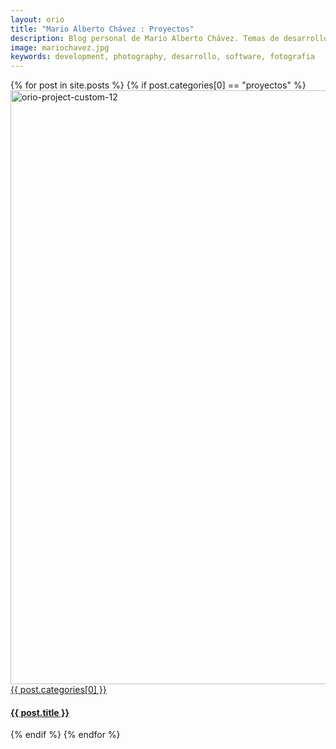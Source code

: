 ```yaml
---
layout: orio
title: "Mario Alberto Chávez : Proyectos"
description: Blog personal de Mario Alberto Chávez. Temas de desarrollo de software y fotografia.
image: mariochavez.jpg
keywords: development, photography, desarrollo, software, fotografia
---
```


<div id="portfolio-grid" class="isotope-grid isotope-not-spaced style-column-2 portfolio-container"  data-ratio="4:3">
  {% for post in site.posts %}
    {% if post.categories[0] == "proyectos" %}
      <div class="isotope-item portfolio-item {{ post.categories[0] }}">
        <div class="portfolio-item-inner item-inner">
          <div class="portfolio-media do-anim-modern">
            <a href="{{ post.url }}" class="thumb-hover overlay-color-custom text-light no-scale">
              <span class="overlay" style="{{ 'background:' | color }};"></span>
               <img class="lazy" src="#"
                data-src="{{ "/assets/img/" | relative_url }}640-{{ post.image }}"
                data-srcset="{{ post.image | srcset_small }}" sizes="(max-width: 1200px) 100vw, 1200px" width="1100" height="950" alt="orio-project-custom-12" />
              <div class="overlay-caption bottom align-left caption-light">
                <span class="caption-sub portfolio-category">{{ post.categories[0] }}</span>
                <h4 class="caption-name portfolio-name"><strong>{{ post.title }}</strong></h4>
              </div>
            </a>
          </div>
        </div>
      </div>
    {% endif %}
  {% endfor %}
</div>
